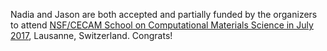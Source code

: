 Nadia and Jason are both accepted and partially funded by the organizers to attend <a href="https://th.fhi-berlin.mpg.de/meetings/SCMS2017/" target="_blank" rel="noreferrer noopener">NSF/CECAM School on Computational Materials Science in July 2017</a>, Lausanne, Switzerland. Congrats!

